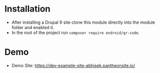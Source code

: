 # Installation
  - After installing a Drupal 9 site clone this module directly into the module folder and enabled it.
  - In the root of the project run `composer require endroid/qr-code`.

# Demo
- Demo Site: https://dev-example-site-abhisek.pantheonsite.io/
